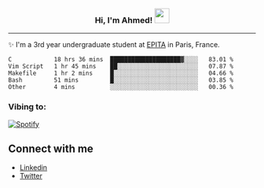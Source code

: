 <!-- Heading -->
<h3 align="center"> Hi, I'm Ahmed! <img src = "https://raw.githubusercontent.com/MartinHeinz/MartinHeinz/master/wave.gif" width = 30px></h3>

<!-- About section -->
---
✨ I'm a 3rd year undergraduate student at <a href="https://www.epita.fr/en/">EPITA</a> in Paris, France.

<!--START_SECTION:waka-->

```text
C            18 hrs 36 mins  ████████████████████▓░░░░   83.01 %
Vim Script   1 hr 45 mins    ██░░░░░░░░░░░░░░░░░░░░░░░   07.87 %
Makefile     1 hr 2 mins     █░░░░░░░░░░░░░░░░░░░░░░░░   04.66 %
Bash         51 mins         █░░░░░░░░░░░░░░░░░░░░░░░░   03.85 %
Other        4 mins          ░░░░░░░░░░░░░░░░░░░░░░░░░   00.36 %
```

<!--END_SECTION:waka-->

<!-- [![Ahmed's GitHub stats](https://github-readme-stats.vercel.app/api?username=ahmedhassayoune)](https://github.com/anuraghazra/github-readme-stats) -->

<h3 align ="left">Vibing to:</h3>

[![Spotify](https://novatorem-ten-lyart.vercel.app/api/spotify)](https://open.spotify.com/user/31knevkvll66tzc3gqtoi6ngjbre)

<!-- Connect section -->

## Connect with me
  * <a href="https://www.linkedin.com/in/ahmed-hassayoune-6a10ba251/">Linkedin</a>
  * <a href="https://twitter.com/Ahmedhassaaa">Twitter</a>

<!-- Connect section: END -->
